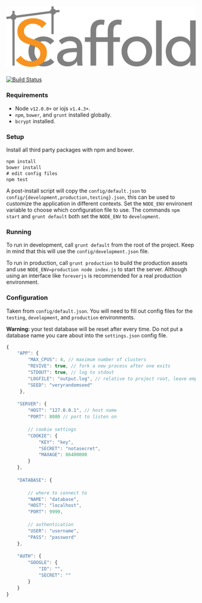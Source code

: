 ![scaffold](public/src/image/logo.png)
===========
[![Build Status](https://travis-ci.org/nickclaw/scaffold.svg)](https://travis-ci.org/nickclaw/scaffold)

### Requirements

* Node `v12.0.0+` or iojs `v1.4.3+`.
* `npm`, `bower`, and `grunt` installed globally.
* `bcrypt` installed.

### Setup

Install all third party packages with npm and bower.

```shell
npm install
bower install
# edit config files
npm test
```

A post-install script will copy the `config/default.json` to `config/{development,production,testing}.json`, this can be used to customize the application in different contexts. Set the `NODE_ENV` environent variable to choose which configuration file to use. The commands `npm start` and `grunt default` both set the `NODE_ENV` to `development`.

### Running

To run in development, call `grunt default` from the root of the project. Keep in mind that this will use the `config/development.json` file.

To run in production, call `grunt production` to build the production assets and use `NODE_ENV=production node index.js` to start the server. Although using an interface like `foreverjs` is recommended for a real production environment.

### Configuration

Taken from `config/default.json`. You will need to fill out config files for the `testing`, `development`, and `production` environments.

**Warning:** your test database will be reset after every time. Do not put a database name you care about into the `settings.json` config file.

```javascript
{
    "APP": {
        "MAX_CPUS": 4, // maximum number of clusters
        "REVIVE": true, // fork a new process after one exits
        "STDOUT": true, // log to stdout
        "LOGFILE": "output.log", // relative to project root, leave empty for no file logging
        "SEED": "veryrandomseed"
     },

    "SERVER": {
        "HOST": "127.0.0.1", // host name
        "PORT": 8080 // port to listen on

        // cookie settings
        "COOKIE": {
            "KEY": "key",
            "SECRET": "notasecret",
            "MAXAGE": 86400000
        }
    },

    "DATABASE": {

        // where to connect to
        "NAME": "database",
        "HOST": "localhost",
        "PORT": 9999,

        // authentication
        "USER": "username",
        "PASS": "password"
    },

    "AUTH": {
        "GOOGLE": {
            "ID": "",
            "SECRET": ""
        }
    }
}
```
